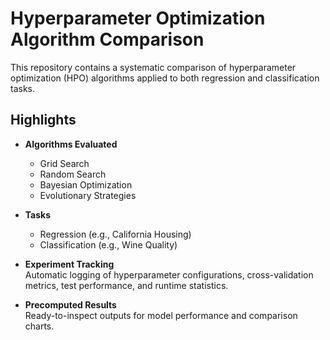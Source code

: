 # Hyperparameter Optimization Algorithm Comparison

This repository contains a systematic comparison of hyperparameter optimization (HPO) algorithms applied to both regression and classification tasks.

## Highlights

- **Algorithms Evaluated**  
  - Grid Search  
  - Random Search  
  - Bayesian Optimization  
  - Evolutionary Strategies  

- **Tasks**  
  - Regression (e.g., California Housing)  
  - Classification (e.g., Wine Quality)  

- **Experiment Tracking**  
  Automatic logging of hyperparameter configurations, cross-validation metrics, test performance, and runtime statistics.

- **Precomputed Results**  
  Ready-to-inspect outputs for model performance and comparison charts.
